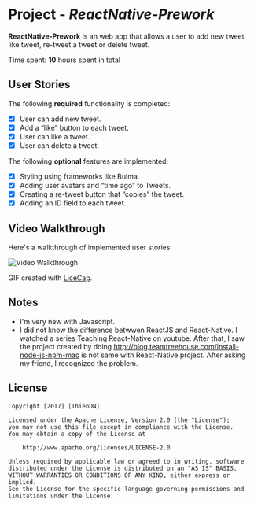 # Project - *ReactNative-Prework*

**ReactNative-Prework** is an web app that allows a user to add new tweet, like tweet, re-tweet a tweet or delete tweet.

Time spent: **10** hours spent in total

## User Stories

The following **required** functionality is completed:
* [x] User can add new tweet.
* [x] Add a “like” button to each tweet.
* [x] User can like a tweet.
* [x] User can delete a tweet.

The following **optional** features are implemented:

* [x] Styling using frameworks like Bulma.
* [x] Adding user avatars and “time ago” to Tweets.
* [x] Creating a re-tweet button that “copies” the tweet.
* [x] Adding an ID field to each tweet.

## Video Walkthrough

Here's a walkthrough of implemented user stories:

<img src='https://github.com/thiendn160794/SimpleTwitter/blob/master/twitter.gif' title='Video Walkthrough' width='' alt='Video Walkthrough' />

GIF created with [LiceCap](http://www.cockos.com/licecap/).

## Notes

- I'm very new with Javascript.
- I did not know the difference betwwen ReactJS and React-Native. I watched a series Teaching React-Native on youtube. After that, I saw the project created by doing http://blog.teamtreehouse.com/install-node-js-npm-mac is not same with React-Native project. After asking my friend, I recognized the problem.

## License

    Copyright [2017] [ThienDN]

    Licensed under the Apache License, Version 2.0 (the "License");
    you may not use this file except in compliance with the License.
    You may obtain a copy of the License at

        http://www.apache.org/licenses/LICENSE-2.0

    Unless required by applicable law or agreed to in writing, software
    distributed under the License is distributed on an "AS IS" BASIS,
    WITHOUT WARRANTIES OR CONDITIONS OF ANY KIND, either express or implied.
    See the License for the specific language governing permissions and
    limitations under the License.
